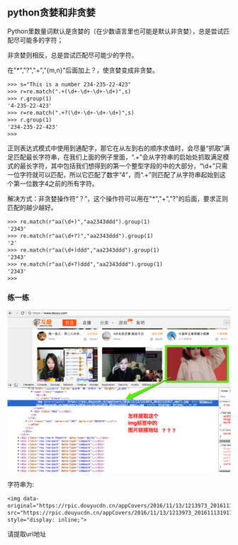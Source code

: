 ## python贪婪和非贪婪
Python里数量词默认是贪婪的（在少数语言里也可能是默认非贪婪），总是尝试匹配尽可能多的字符；

非贪婪则相反，总是尝试匹配尽可能少的字符。

在"*","?","+","{m,n}"后面加上？，使贪婪变成非贪婪。

    >>> s="This is a number 234-235-22-423"
    >>> r=re.match(".+(\d+-\d+-\d+-\d+)",s)
    >>> r.group(1)
    '4-235-22-423'
    >>> r=re.match(".+?(\d+-\d+-\d+-\d+)",s)
    >>> r.group(1)
    '234-235-22-423'
    >>>
正则表达式模式中使用到通配字，那它在从左到右的顺序求值时，会尽量“抓取”满足匹配最长字符串，在我们上面的例子里面，“.+”会从字符串的启始处抓取满足模式的最长字符，其中包括我们想得到的第一个整型字段的中的大部分，“\d+”只需一位字符就可以匹配，所以它匹配了数字“4”，而“.+”则匹配了从字符串起始到这个第一位数字4之前的所有字符。

解决方式：非贪婪操作符“？”，这个操作符可以用在"*","+","?"的后面，要求正则匹配的越少越好。

    >>> re.match(r"aa(\d+)","aa2343ddd").group(1)
    '2343'
    >>> re.match(r"aa(\d+?)","aa2343ddd").group(1)
    '2'
    >>> re.match(r"aa(\d+)ddd","aa2343ddd").group(1)
    '2343'
    >>> re.match(r"aa(\d+?)ddd","aa2343ddd").group(1)
    '2343'
    >>>
### 练一练

![alt文本](Images/Snip20161115_49.png "Title")

字符串为:

    <img data-original="https://rpic.douyucdn.cn/appCovers/2016/11/13/1213973_201611131917_small.jpg" src="https://rpic.douyucdn.cn/appCovers/2016/11/13/1213973_201611131917_small.jpg" style="display: inline;">
请提取url地址

